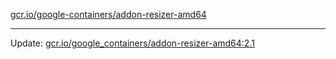 [gcr.io/google-containers/addon-resizer-amd64](https://hub.docker.com/r/cruse/addon-resizer-amd64/tags/) 

----
Update: [gcr.io/google_containers/addon-resizer-amd64:2.1](https://hub.docker.com/r/cruse/addon-resizer-amd64/tags/)

